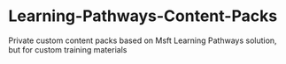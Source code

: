 # Learning-Pathways-Content-Packs
Private custom content packs based on Msft Learning Pathways solution, but for custom training materials
